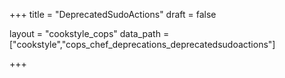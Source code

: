 +++
title = "DeprecatedSudoActions"
draft = false

layout = "cookstyle_cops"
data_path = ["cookstyle","cops_chef_deprecations_deprecatedsudoactions"]

+++

<!-- The content of this page is automatically generated from the
cops_chef_deprecations_deprecatedsudoactions.yml file in github.com/chef/cookstyle/blob/master/docs-chef-io/data/cookstyle/. -->
